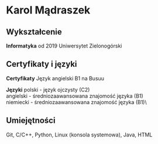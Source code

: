 # Karol Mądraszek

## Wykształcenie
**Informatyka**
od 2019
Uniwersytet Zielonogórski

## Certyfikaty i języki
**Certyfikaty**
Język angielski B1 na Busuu

**Języki**
polski - język ojczysty (C2)\
angielski - średniozaawansowana znajomość języka (B1)\
niemiecki - średniozaawansowana znajomość języka (B1)\

## Umiejętności
Git, C/C++, Python, Linux (konsola systemowa), Java, HTML

